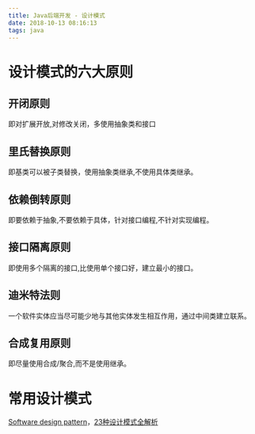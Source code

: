 ```yaml
---
title: Java后端开发 - 设计模式
date: 2018-10-13 08:16:13
tags: java
---
```




# 设计模式的六大原则

## 开闭原则

即对扩展开放,对修改关闭，多使用抽象类和接口

## 里氏替换原则

即基类可以被子类替换，使用抽象类继承,不使用具体类继承。

## 依赖倒转原则

即要依赖于抽象,不要依赖于具体，针对接口编程,不针对实现编程。

## 接口隔离原则

即使用多个隔离的接口,比使用单个接口好，建立最小的接口。

## 迪米特法则

一个软件实体应当尽可能少地与其他实体发生相互作用，通过中间类建立联系。

## 合成复用原则

即尽量使用合成/聚合,而不是使用继承。

# 常用设计模式

[Software design pattern](https://en.wikipedia.org/wiki/Software_design_pattern)，[23种设计模式全解析](http://www.uml.org.cn/sjms/201211023.asp)